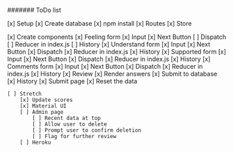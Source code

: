 ####### ToDo list

[x] Setup
	[x] Create database
	[x] npm install
	[x] Routes
	[x] Store
	
[x] Create components
	[x] Feeling form
		[x] Input
		[x] Next Button
		[ ] Dispatch
		[ ] Reducer in index.js
		[ ] History
	[x] Understand form
		[x] Input
		[x] Next Button
		[x] Dispatch
		[x] Reducer in index.js
		[x] History
	[x] Supported form
		[x] Input
		[x] Next Button
		[x] Dispatch
		[x] Reducer in index.js
		[x] History
	[x] Comments form
		[x] Input
		[x] Next Button
		[x] Dispatch
		[x] Reducer in index.js
		[x] History
	[x] Review
		[x] Render answers
		[x] Submit to database
		[x] History
	[x] Submit page
		[x] Reset the data

	[ ] Stretch
		[x] Update scores
		[x] Material UI
		[ ] Admin page
			[ ] Recent data at top
			[ ] Allow user to delete
			[ ] Prompt user to confirm deletion
			[ ] Flag for further review
		[ ] Heroku

	